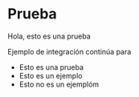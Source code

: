 # Prueba

Hola, esto es una prueba

Ejemplo de integración continúa para

* Esto es una prueba
* Esto es un ejemplo
* Esto no es un ejemplóm
